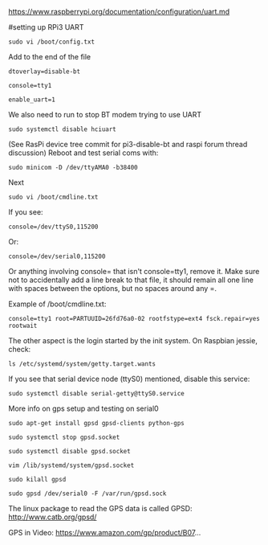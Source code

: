 
https://www.raspberrypi.org/documentation/configuration/uart.md


#setting up RPi3 UART

```
sudo vi /boot/config.txt
```

Add to the end of the file
```
dtoverlay=disable-bt

console=tty1

enable_uart=1
```


We also need to run to stop BT modem trying to use UART
```
sudo systemctl disable hciuart
```

(See RasPi device tree commit for pi3-disable-bt and raspi forum thread discussion)
Reboot and test serial coms with:

```
sudo minicom -D /dev/ttyAMA0 -b38400
```

Next

```
sudo vi /boot/cmdline.txt
```

If you see:

```
console=/dev/ttyS0,115200 
```

Or:

```
console=/dev/serial0,115200 
```

Or anything involving console= that isn't console=tty1, remove it. Make sure not to accidentally add a line break to that file, it should remain all one line with spaces between the options, but no spaces around any =.

Example of /boot/cmdline.txt:
```
console=tty1 root=PARTUUID=26fd76a0-02 rootfstype=ext4 fsck.repair=yes rootwait
```

The other aspect is the login started by the init system. On Raspbian jessie, check:

```
ls /etc/systemd/system/getty.target.wants
```

If you see that serial device node (ttyS0) mentioned, disable this service:

```
sudo systemctl disable serial-getty@ttyS0.service
```



More info on gps setup and testing on serial0

```
sudo apt-get install gpsd gpsd-clients python-gps

sudo systemctl stop gpsd.socket

sudo systemctl disable gpsd.socket

vim /lib/systemd/system/gpsd.socket

sudo kilall gpsd

sudo gpsd /dev/serial0 -F /var/run/gpsd.sock
```

The linux package to read the GPS data is called GPSD: http://www.catb.org/gpsd/

GPS in Video: https://www.amazon.com/gp/product/B07...






